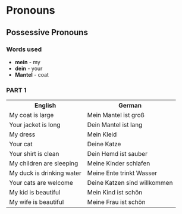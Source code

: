 # Pronouns

## Possessive Pronouns

### Words used
+ **mein** - my 
+ **dein** - your
+ **Mantel** - coat

### PART 1

<table>
    <tr>
        <th>English</th>
        <th>German</th>
    </tr>
    <tr>
        <td>My coat is large</td>
        <td>Mein Mantel ist groß</td>
    </tr>
    <tr>
        <td>Your jacket is long</td>
        <td>Dein Mantel ist lang</td>
    </tr>
    <tr>
        <td>My dress</td>
        <td>Mein Kleid</td>
    </tr>
    <tr>
        <td>Your cat</td>
        <td>Deine Katze</td>
    </tr>
    <tr>
        <td>Your shirt is clean</td>
        <td>Dein Hemd ist sauber</td>
    </tr>
    <tr>
        <td>My children are sleeping</td>
        <td>Meine Kinder schlafen</td>
    </tr>
    <tr>
        <td>My duck is drinking water</td>
        <td>Meine Ente trinkt Wasser</td>
    </tr>
    <tr>
        <td>Your cats are welcome</td>
        <td>Deine Katzen sind willkommen</td>
    </tr>
    <tr>
        <td>My kid is beautiful</td>
        <td>Mein Kind ist schön</td>
    </tr>
    <tr>
        <td>My wife is beautiful</td>
        <td>Meine Frau ist schön</td>
    </tr>
</table>
